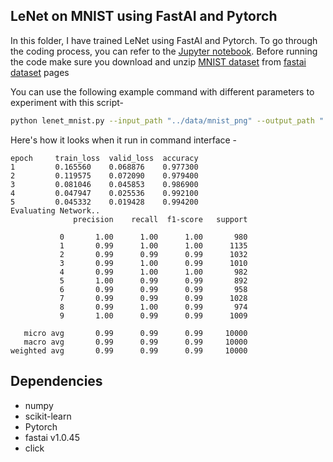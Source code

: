 ## LeNet on MNIST using FastAI and Pytorch

In this folder, I have trained LeNet using FastAI and Pytorch. To go through the coding process, you can refer to the [Jupyter notebook](https://nbviewer.jupyter.org/github/aayushmnit/Deep_learning_explorations/blob/master/5_LeNet_fastai/LeNet%20using%20FastAI.ipynb). Before running the code make sure you download and unzip [MNIST dataset](https://s3.amazonaws.com/fast-ai-imageclas/mnist_png.tgz) from [fastai dataset](https://course.fast.ai/datasets) pages

You can use the following example command with different parameters to experiment with this script-
```bash
python lenet_mnist.py --input_path "../data/mnist_png" --output_path "./" --epochs 5 --learning_rate 1e-2 --batch_size 64
```

Here's how it looks when it run in command interface - 
```
epoch     train_loss  valid_loss  accuracy
1         0.165560    0.068876    0.977300
2         0.119575    0.072090    0.979400
3         0.081046    0.045853    0.986900
4         0.047947    0.025536    0.992100
5         0.045332    0.019428    0.994200
Evaluating Network..
              precision    recall  f1-score   support

           0       1.00      1.00      1.00       980
           1       0.99      1.00      1.00      1135
           2       0.99      0.99      0.99      1032
           3       0.99      1.00      0.99      1010
           4       0.99      1.00      1.00       982
           5       1.00      0.99      0.99       892
           6       0.99      0.99      0.99       958
           7       0.99      0.99      0.99      1028
           8       0.99      1.00      0.99       974
           9       1.00      0.99      0.99      1009

   micro avg       0.99      0.99      0.99     10000
   macro avg       0.99      0.99      0.99     10000
weighted avg       0.99      0.99      0.99     10000
```

## Dependencies
- numpy
- scikit-learn
- Pytorch
- fastai v1.0.45
- click
